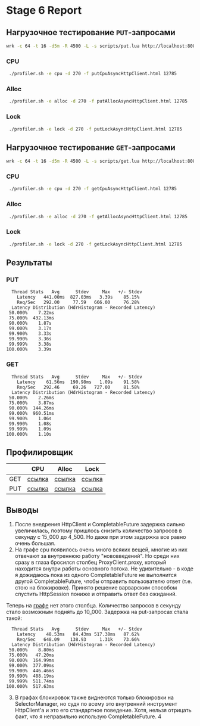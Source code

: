 # Stage 6 Report

## Нагрузочное тестирование `PUT`-запросами

```bash
wrk -c 64 -t 16 -d5m -R 4500 -L -s scripts/put.lua http://localhost:8080
```

### CPU

```bash
 ./profiler.sh -e cpu -d 270 -f putCpuAsyncHttpClient.html 12785
```

### Alloc

```bash
 ./profiler.sh -e alloc -d 270 -f putAllocAsyncHttpClient.html 12785
```

### Lock

```bash
 ./profiler.sh -e lock -d 270 -f putLockAsyncHttpClient.html 12785
```

## Нагрузочное тестирование `GET`-запросами

```bash
wrk -c 64 -t 16 -d5m -R 4500 -L -s scripts/get.lua http://localhost:8080
```

### CPU

```bash
 ./profiler.sh -e cpu -d 270 -f getCpuAsyncHttpClient.html 12785
```

### Alloc

```bash
 ./profiler.sh -e alloc -d 270 -f getAllocAsyncHttpClient.html 12785
```

### Lock

```bash
 ./profiler.sh -e lock -d 270 -f getLockAsyncHttpClient.html 12785
```

## Результаты

### PUT

```text 
  Thread Stats   Avg      Stdev     Max   +/- Stdev
    Latency   441.00ms  827.03ms   3.39s    85.15%
    Req/Sec   292.00     77.59   666.00     76.28%
  Latency Distribution (HdrHistogram - Recorded Latency)
 50.000%    7.22ms
 75.000%  432.13ms
 90.000%    1.87s
 99.000%    3.17s
 99.900%    3.33s
 99.990%    3.36s
 99.999%    3.38s
100.000%    3.39s
```

### GET

```text
  Thread Stats   Avg      Stdev     Max   +/- Stdev
    Latency    61.56ms  190.98ms   1.09s    91.58%
    Req/Sec   292.46     69.26   727.00     81.58%
  Latency Distribution (HdrHistogram - Recorded Latency)
 50.000%    2.26ms
 75.000%    3.87ms
 90.000%  144.26ms
 99.000%  960.51ms
 99.900%    1.06s
 99.990%    1.08s
 99.999%    1.09s
100.000%    1.10s

```

## Профилировщик

|     | CPU | Alloc | Lock |
| --- | --- | ----- | ---- |
| GET | [ссылка](https://htmlpreview.github.io/?https://github.com/IgorSamohin/2021-highload-dht/blob/igor-samokhin-content/graphs/stage6/getCpuAsyncHttpClient.html) | [ссылка](https://htmlpreview.github.io/?https://github.com/IgorSamohin/2021-highload-dht/blob/igor-samokhin-content/graphs/stage6/getAllocAsyncHttpClient.html) | [ссылка](https://htmlpreview.github.io/?https://github.com/IgorSamohin/2021-highload-dht/blob/igor-samokhin-content/graphs/stage6/getLockAsyncHttpClient.html) |   
| PUT | [ссылка](https://htmlpreview.github.io/?https://github.com/IgorSamohin/2021-highload-dht/blob/igor-samokhin-content/graphs/stage6/putCpuAsyncHttpClient.html) | [ссылка](https://htmlpreview.github.io/?https://github.com/IgorSamohin/2021-highload-dht/blob/igor-samokhin-content/graphs/stage6/putAllocAsyncHttpClient.html) | [ссылка](https://htmlpreview.github.io/?https://github.com/IgorSamohin/2021-highload-dht/blob/igor-samokhin-content/graphs/stage6/putLockAsyncHttpClient.html) |

## Выводы

1. После внедрения HttpClient и CompletableFuture задержка сильно увеличилась, поэтому пришлось снизить количество запросов в секунду с 15_000 до 4_500. Но даже при этом задержка все равно очень большая.
2. На графе cpu появилось очень много всяких вещей, многие из них отвечают за внутреннюю работу "нововведений". Но среди них сразу в глаза бросился столбец ProxyClient.proxy, который находится внутри работы основного потока. Не удивительно - в коде я дожидаюсь пока из одного CompletableFuture не выполнится другой CompletableFuture, чтобы отправить пользователю ответ (т.е. стою на блокировке). Принято решение варварским способом спустить HttpSession пониже и отправить ответ без ожиданий. 

Теперь на [графе](https://htmlpreview.github.io/?https://github.com/IgorSamohin/2021-highload-dht/blob/igor-samokhin-content/graphs/stage6/getCpuAsyncHttpClient2.html) нет этого столбца. 
Количество запросов в секунду стало возможным поднять до 10_000. Задержка на put-запросах стала такой:
```text
  Thread Stats   Avg      Stdev     Max   +/- Stdev
    Latency    48.53ms   84.43ms 517.38ms   87.62%
    Req/Sec   648.09    138.93     1.31k    73.66%
  Latency Distribution (HdrHistogram - Recorded Latency)
 50.000%    8.80ms
 75.000%   47.20ms
 90.000%  164.99ms
 99.000%  377.09ms
 99.900%  446.46ms
 99.990%  488.19ms
 99.999%  511.74ms
100.000%  517.63ms
```
3. В графах блокировок также виднеются только блокировки на SelectorManager, но судя по всему это внутренний инструмент HttpClient'а и это его стандартное поведение. Хотя, нельзя отрицать факт, что я неправильно использую CompletableFuture.
4
